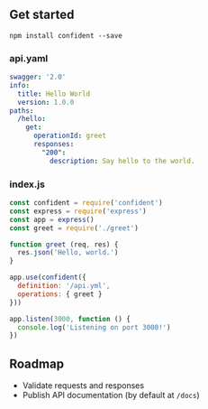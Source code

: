 ## Get started

```
npm install confident --save
```

### api.yaml

```yaml
swagger: '2.0'
info:
  title: Hello World
  version: 1.0.0
paths:
  /hello:
    get:
      operationId: greet
      responses:
        "200":
          description: Say hello to the world.
```

### index.js

```javascript
const confident = require('confident')
const express = require('express')
const app = express()
const greet = require('./greet')

function greet (req, res) {
  res.json('Hello, world.')
}

app.use(confident({
  definition: '/api.yml',
  operations: { greet }
}))

app.listen(3000, function () {
  console.log('Listening on port 3000!')
})
```

## Roadmap

* Validate requests and responses
* Publish API documentation (by default at `/docs`)
